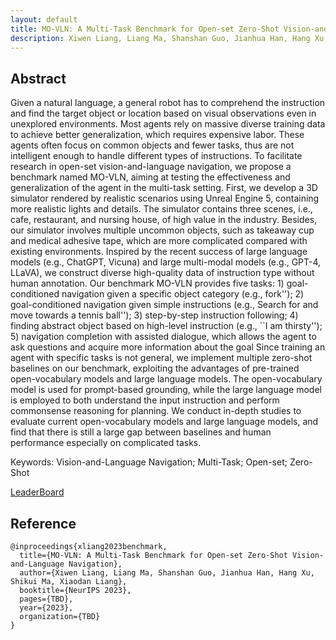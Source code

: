 ```yaml
---
layout: default
title: MO-VLN: A Multi-Task Benchmark for Open-set Zero-Shot Vision-and-Language Navigation
description: Xiwen Liang, Liang Ma, Shanshan Guo, Jianhua Han, Hang Xu, Shikui Ma, Xiaodan Liang
---
```


## Abstract

Given a natural language, a general robot has to comprehend the instruction and find the target object or location based on visual observations even in unexplored environments. Most agents rely on massive diverse training data to achieve better generalization, which requires expensive labor. These agents often focus on common objects and fewer tasks, thus are not intelligent enough to handle different types of instructions. To facilitate research in open-set vision-and-language navigation, we propose a benchmark named MO-VLN, aiming at testing the effectiveness and generalization of the agent in the multi-task setting. First, we develop a 3D simulator rendered by realistic scenarios using Unreal Engine 5, containing more realistic lights and details. The simulator contains three scenes, i.e., cafe, restaurant, and nursing house, of high value in the industry. Besides, our simulator involves multiple uncommon objects, such as takeaway cup and medical adhesive tape, which are more complicated compared with existing environments. Inspired by the recent success of large language models (e.g., ChatGPT, Vicuna) and large multi-modal models (e.g., GPT-4, LLaVA), we construct diverse high-quality data of instruction type without human annotation. Our benchmark MO-VLN provides five tasks: 1) goal-conditioned navigation given a specific object category (e.g., fork''); 2) goal-conditioned navigation given simple instructions (e.g., Search for and move towards a tennis ball''); 3) step-by-step instruction following; 4) finding abstract object based on high-level instruction (e.g., ``I am thirsty''); 5) navigation completion with assisted dialogue, which allows the agent to ask questions and acquire more information about the goal Since training an agent with specific tasks is not general, we implement multiple zero-shot baselines on our benchmark, exploiting the advantages of pre-trained open-vocabulary models and large language models. The open-vocabulary model is used for prompt-based grounding, while the large language model is employed to both understand the input instruction and perform commonsense reasoning for planning. We conduct in-depth studies to evaluate current open-vocabulary models and large language models, and find that there is still a large gap between baselines and human performance especially on complicated tasks.

Keywords: Vision-and-Language Navigation; Multi-Task; Open-set; Zero-Shot



[LeaderBoard](./leaderboard.html)

## Reference

```
@inproceedings{xliang2023benchmark,
  title={MO-VLN: A Multi-Task Benchmark for Open-set Zero-Shot Vision-and-Language Navigation},
  author={Xiwen Liang, Liang Ma, Shanshan Guo, Jianhua Han, Hang Xu, Shikui Ma, Xiaodan Liang},
  booktitle={NeurIPS 2023},
  pages={TBD},
  year={2023},
  organization={TBD}
}
```
